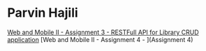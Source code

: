 # Parvin Hajili
[Web and Mobile II - Assignment 3 - RESTFull API for Library CRUD application](phajili2021)
[Web and Mobile II - Assignment 4 - ](Assignment 4)
